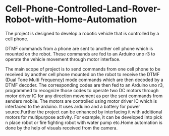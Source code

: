 # Cell-Phone-Controlled-Land-Rover-Robot-with-Home-Automation
The project is designed to develop a robotic vehicle that is controlled by a cell phone.

DTMF commands from a phone are sent to another cell phone which is mounted on the robot. These commands are fed to an Arduino uno r3 to operate the vehicle movement through motor interface. 


The main scope of project is to send commands from one cell phone to be received by another cell phone mounted on the robot to receive the DTMF (Dual Tone Multi Frequency) mode commands which are then decoded by a DTMF decoder. The corresponding codes are then fed to an Arduino uno r3, programmed to recognize those codes to operate two DC motors through motor driver IC for any direction movement as per the sent commands from senders mobile. The motors are controlled using motor driver IC which is interfaced to the arduino. 
It uses arduino and a battery for power source.Further the project can be enhanced by interfacing it with additional motors for multipurpose activity. 
For example, it can be developed into pick n place robot or fire fighting robot with water pump etc.Home automation is done by the help of visuals received from the camera.
